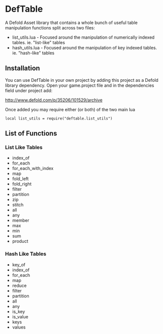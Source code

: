 # DefTable

A Defold Asset library that contains a whole bunch of useful table manipulation functions split across two files:

* list_utils.lua - Focused around the manipulation of numerically indexed tables.  ie. "list-like" tables
* hash_utils.lua - Focused around the manipulation of key indexed tables.  ie. "hash-like" tables

## Installation

You can use DefTable in your own project by adding this project as a Defold library dependency. Open your game.project file and in the dependencies field under project add:

http://www.defold.com/p/35206/101529/archive

Once added you may require either (or both) of the two main lua

```
local list_utils = require("deftable.list_utils")
```

## List of Functions
### List Like Tables
* index_of
* for_each
* for_each_with_index
* map
* fold_left
* fold_right
* filter
* partition
* zip
* stitch
* all
* any
* member
* max
* min
* sum
* product

### Hash Like Tables
* key_of
* index_of
* for_each
* map
* reduce
* filter
* partition
* all
* any
* is_key
* is_value
* keys
* values
